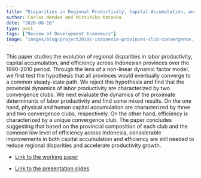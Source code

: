 ```yaml
---
title: "Disparities in Regional Productivity, Capital Accumulation, and Efficiency across Indonesia: A Club Convergence Approach"
author: Carlos Mendez and Mitsuhiko Kataoka
date: "2020-08-16"
type: post
tags: ["Review of Development Economics"]
image: "images/blog/project2019s-indonesia-provinces-club-convergence.jpg"
---
```



This paper studies the evolution of regional disparities in labor productivity, capital accumulation, and efficiency across Indonesian provinces over the 1990-2010 period. Through the lens of a non-linear dynamic factor model, we first test the hypothesis that all provinces would eventually converge to a common steady-state path. We reject this hypothesis and find that the provincial dynamics of labor productivity are characterized by two convergence clubs. We next evaluate the dynamics of the proximate determinants of labor productivity and find some mixed results. On the one hand, physical and human capital accumulation are characterized by three and two convergence clubs, respectively. On the other hand, efficiency is characterized by a unique convergence club. The paper concludes suggesting that based on the provincial composition of each club and the common low level of efficiency across Indonesia, considerable improvements in both capital accumulation and efficiency are still needed to reduce regional disparities and accelerate productivity growth.


- [Link to the working paper](https://carlos-mendez.rbind.io/pdf/manuscript-20191117-project2019i-convergence-clubs-indonesia-provinces.pdf)

- [Link to the presentation slides](https://slides-project2019i-convergence-clubs-indonesia-provinces.netlify.com/#1)
